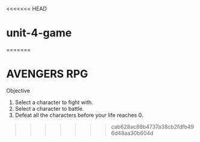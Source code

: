 <<<<<<< HEAD
# unit-4-game
=======
# AVENGERS RPG

Objective

1. Select a character to fight with.
2. Select a character to battle.
3. Defeat all the characters before your life reaches 0.
>>>>>>> cab628ac88b4737a38cb2fdfb496d48aa30b604d
